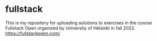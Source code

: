 # fullstack

This is my repository for uploading solutions to exercises in the course Fullstack Open
organized by University of Helsinki in fall 2022. https://fullstackopen.com/
